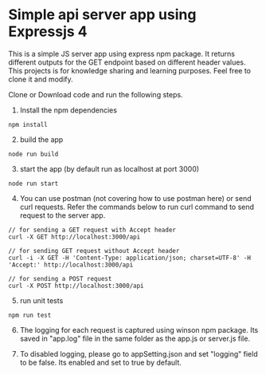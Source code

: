 # Simple api server app using Expressjs 4
<p> This is a simple JS server app using express npm package. It returns different outputs for the GET endpoint based on different header values. This projects is for knowledge sharing and learning purposes. Feel free to clone it and modify.</p>


Clone or Download code and run the following steps.
1. Install the npm dependencies
```
npm install
```

2. build the app
```
node run build
```

3. start the app (by default run as localhost at port 3000)
```
node run start
```

4. You can use postman (not covering how to use postman here) or send curl requests. Refer the commands below to run curl command to send request to the server app. 

```
// for sending a GET request with Accept header
curl -X GET http://localhost:3000/api

// for sending GET request without Accept header
curl -i -X GET -H 'Content-Type: application/json; charset=UTF-8' -H 'Accept:' http://localhost:3000/api

// for sending a POST request 
curl -X POST http://localhost:3000/api

```

5. run unit tests
```
npm run test
```

6. The logging for each request is captured using winson npm package. Its saved in "app.log" file in the same folder as the app.js or server.js file.

7. To disabled logging, please go to appSetting.json and set "logging" field to be false. Its enabled and set to true by default.

